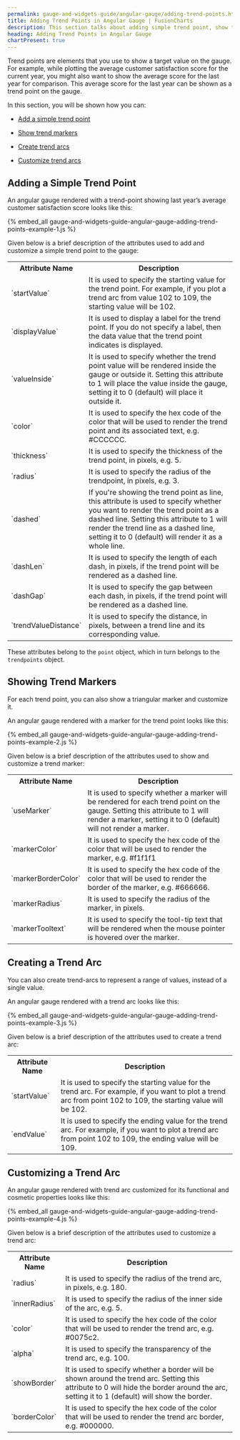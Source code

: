 ```yaml
---
permalink: gauge-and-widgets-guide/angular-gauge/adding-trend-points.html
title: Adding Trend Points in Angular Gauge | FusionCharts
description: This section talks about adding simple trend point, show trend markers, create trend arcs, customize trend arcs, etc.
heading: Adding Trend Points in Angular Gauge
chartPresent: true
---
```


Trend points are elements that you use to show a target value on the gauge. For example, while plotting the average customer satisfaction score for the current year, you might also want to show the average score for the last year for comparison. This average score for the last year can be shown as a trend point on the gauge.

In this section, you will be shown how you can:

* <a href="/gauge-and-widgets-guide/angular-gauge/adding-trend-points#adding-a-simple-trend-point" class="smoth-scroll">Add a simple trend point</a>

* <a href="/gauge-and-widgets-guide/angular-gauge/adding-trend-points#showing-trend-markers" class="smoth-scroll">Show trend markers</a>

* <a href="/gauge-and-widgets-guide/angular-gauge/adding-trend-points#creating-a-trend-arc" class="smoth-scroll">Create trend arcs</a>

* <a href="/gauge-and-widgets-guide/angular-gauge/adding-trend-points#customizing-a-trend-arc" class="smoth-scroll">Customize trend arcs</a>

## Adding a Simple Trend Point

An angular gauge rendered with a trend-point showing last year’s average customer satisfaction score looks like this:

{% embed_all gauge-and-widgets-guide-angular-gauge-adding-trend-points-example-1.js %}

Given below is a brief description of the attributes used to add and customize a simple trend point to the gauge:

<table>
  <tr>
    <th>Attribute Name</th>
    <th>Description</th>
  </tr>
  <tr>
    <td>`startValue`</td>
    <td>It is used to specify the starting value for the trend point. For example, if you plot a trend arc from value 102 to 109, the starting value will be 102. </td>
  </tr>
  <tr>
    <td>`displayValue`</td>
    <td>It is used to display a label for the trend point. If you do not specify a label, then the data value that the trend point indicates is displayed.</td>
  </tr>
  <tr>
    <td>`valueInside`</td>
    <td>It is used to specify whether the trend point value will be rendered inside the gauge or outside it. Setting this attribute to 1 will place the value inside the gauge, setting it to 0 (default) will place it outside it.</td>
  </tr>
  <tr>
    <td>`color`</td>
    <td>It is used to specify the hex code of the color that will be used to render the trend point and its associated text, e.g. #CCCCCC.</td>
  </tr>
  <tr>
    <td>`thickness`</td>
    <td>It is used to specify the thickness of the trend point, in pixels, e.g. 5.</td>
  </tr>
  <tr>
    <td>`radius`</td>
    <td>It is used to specify the radius of the trendpoint, in pixels, e.g. 3.</td>
  </tr>
  <tr>
    <td>`dashed`</td>
    <td>If you're showing the trend point as line, this attribute is used to specify whether you want to render the trend point as a dashed line. Setting this attribute to 1 will render the trend line as a dashed line, setting it to 0 (default) will render it as a whole line.</td>
  </tr>
  <tr>
    <td>`dashLen`</td>
    <td>It is used to specify the length of each dash, in pixels, if the trend point will be rendered as a dashed line.</td>
  </tr>
  <tr>
    <td>`dashGap`</td>
    <td>It is used to specify the gap between each dash, in pixels, if the trend point will be rendered as a dashed line.</td>
  </tr>
  <tr>
    <td>`trendValueDistance`</td>
    <td>It is used to specify the distance, in pixels, between a trend line and its corresponding value.</td>
  </tr>
</table>


These attributes belong to the `point` object, which in turn belongs to the `trendpoints` object.





## Showing Trend Markers

For each trend point, you can also show a triangular marker and customize it.

An angular gauge rendered with a marker for the trend point looks like this:

{% embed_all gauge-and-widgets-guide-angular-gauge-adding-trend-points-example-2.js %}

Given below is a brief description of the attributes used to show and customize a trend marker:

<table>
  <tr>
    <th>Attribute Name</th>
    <th>Description</th>
  </tr>
  <tr>
    <td>`useMarker`</td>
    <td>It is used to specify whether a marker will be rendered for each trend point on the gauge. Setting this attribute to 1 will render a marker, setting it to 0 (default) will not render a marker. </td>
  </tr>
  <tr>
    <td>`markerColor`</td>
    <td>It is used to specify the hex code of the color that will be used to render the marker, e.g. #f1f1f1</td>
  </tr>
  <tr>
    <td>`markerBorderColor`</td>
    <td>It is used to specify the hex code of the color that will be used to render the border of the marker, e.g. #666666.</td>
  </tr>
  <tr>
    <td>`markerRadius`</td>
    <td>It is used to specify the radius of the marker, in pixels.</td>
  </tr>
  <tr>
    <td>`markerTooltext`</td>
    <td>It is used to specify the tool-tip text that will be rendered when the mouse pointer is hovered over the marker.</td>
  </tr>
</table>






## Creating a Trend Arc

You can also create trend-arcs to represent a range of values, instead of a single value.

An angular gauge rendered with a trend arc looks like this:

{% embed_all gauge-and-widgets-guide-angular-gauge-adding-trend-points-example-3.js %}

Given below is a brief description of the attributes used to create a trend arc:

<table>
  <tr>
    <th>Attribute Name</th>
    <th>Description</th>
  </tr>
  <tr>
    <td>`startValue`</td>
    <td>It is used to specify the starting value for the trend arc. For example, if you want to plot a trend arc from point 102 to 109, the starting value will be 102.</td>
  </tr>
  <tr>
    <td>`endValue`</td>
    <td>It is used to specify the ending value for the trend arc. For example, if you want to plot a trend arc from point 102 to 109, the ending value will be 109.</td>
  </tr>
</table>






## Customizing a Trend Arc

An angular gauge rendered with trend arc customized for its functional and cosmetic properties looks like this:

{% embed_all gauge-and-widgets-guide-angular-gauge-adding-trend-points-example-4.js %}

Given below is a brief description of the attributes used to customize a trend arc:

<table>
  <tr>
    <th>Attribute Name</th>
    <th>Description</th>
  </tr>
  <tr>
    <td>`radius`</td>
    <td>It is used to specify the radius of the trend arc, in pixels, e.g. 180.</td>
  </tr>
  <tr>
    <td>`innerRadius`</td>
    <td>It is used to specify the radius of the inner side of the arc, e.g. 5.</td>
  </tr>
  <tr>
    <td>`color`</td>
    <td>It is used to specify the hex code of the color that will be used to render the trend arc, e.g. #0075c2.</td>
  </tr>
  <tr>
    <td>`alpha`</td>
    <td>It is used to specify the transparency of the trend arc, e.g. 100.</td>
  </tr>
  <tr>
    <td>`showBorder`</td>
    <td>It is used to specify whether a border will be shown around the trend arc. Setting this attribute to 0 will hide the border around the arc, setting it to 1 (default) will show the border.</td>
  </tr>
  <tr>
    <td>`borderColor`</td>
    <td>It is used to specify the hex code of the color that will be used to render the trend arc border, e.g. #000000.</td>
  </tr>
</table>
